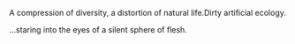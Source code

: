 A compression of diversity, a distortion of natural life.Dirty artificial ecology.

 ...staring into the eyes of a silent sphere of flesh. 





